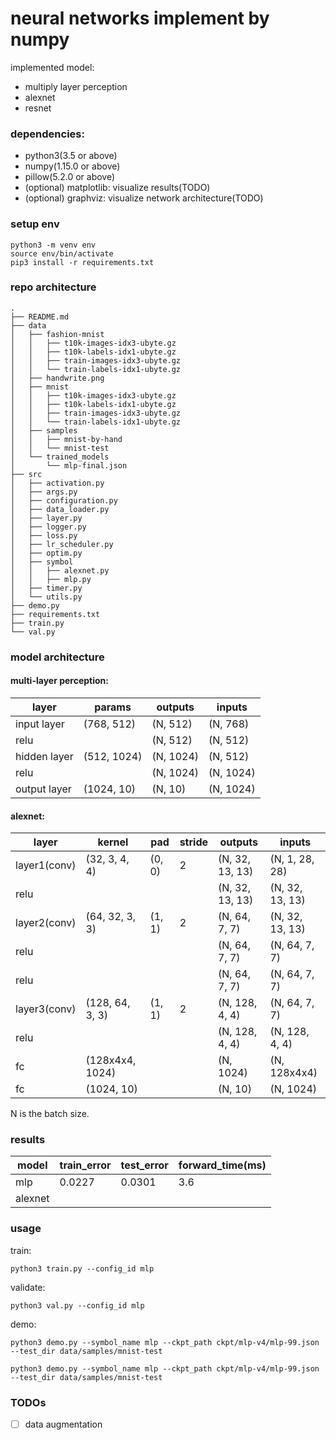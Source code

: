 # neural networks implement by numpy

implemented model:

- multiply layer perception
- alexnet
- resnet

### dependencies:

- python3(3.5 or above)
- numpy(1.15.0 or above)
- pillow(5.2.0 or above)
- (optional) matplotlib: visualize results(TODO)
- (optional) graphviz: visualize network architecture(TODO)

### setup env

```
python3 -m venv env
source env/bin/activate
pip3 install -r requirements.txt
```

### repo architecture

```
.
├── README.md
├── data
│   ├── fashion-mnist
│   │   ├── t10k-images-idx3-ubyte.gz
│   │   ├── t10k-labels-idx1-ubyte.gz
│   │   ├── train-images-idx3-ubyte.gz
│   │   └── train-labels-idx1-ubyte.gz
│   ├── handwrite.png
│   ├── mnist
│   │   ├── t10k-images-idx3-ubyte.gz
│   │   ├── t10k-labels-idx1-ubyte.gz
│   │   ├── train-images-idx3-ubyte.gz
│   │   └── train-labels-idx1-ubyte.gz
│   ├── samples
│   │   ├── mnist-by-hand
│   │   └── mnist-test
│   └── trained_models
│       └── mlp-final.json
├── src
│   ├── activation.py
│   ├── args.py
│   ├── configuration.py
│   ├── data_loader.py
│   ├── layer.py
│   ├── logger.py
│   ├── loss.py
│   ├── lr_scheduler.py
│   ├── optim.py
│   ├── symbol
│   │   ├── alexnet.py
│   │   ├── mlp.py
│   ├── timer.py
│   └── utils.py
├── demo.py
├── requirements.txt
├── train.py
└── val.py
```

### model architecture

#### multi-layer perception:

|layer|params|outputs|inputs|
|-----|------|------|-------|
|input layer|(768, 512)|(N, 512)|(N, 768)|
|relu| |(N, 512)|(N, 512)|
|hidden layer|(512, 1024)|(N, 1024)|(N, 512)|
|relu| |(N, 1024)|(N, 1024)|
|output layer|(1024, 10)|(N, 10)|(N, 1024)


#### alexnet:

|layer|kernel|pad|stride|outputs|inputs|
|-----|------|---|------|-------|------|
|layer1(conv)|(32, 3, 4, 4)|(0, 0)|2|(N, 32, 13, 13)|(N, 1, 28, 28)|
|relu||||(N, 32, 13, 13)|(N, 32, 13, 13)|
|layer2(conv)|(64, 32, 3, 3)|(1, 1)|2|(N, 64, 7, 7)|(N, 32, 13, 13)|
|relu||||(N, 64, 7, 7)|(N, 64, 7, 7)|
|relu||||(N, 64, 7, 7)|(N, 64, 7, 7)|
|layer3(conv)|(128, 64, 3, 3)|(1, 1)|2|(N, 128, 4, 4)|(N, 64, 7, 7)|
|relu||||(N, 128, 4, 4)|(N, 128, 4, 4)|
|fc|(128x4x4, 1024)|||(N, 1024)|(N, 128x4x4)|
|fc|(1024, 10)|||(N, 10)|(N, 1024)|

N is the batch size.

### results

|model|train_error|test_error|forward_time(ms)|
|-----|-----------|----------|----------------|
|mlp|0.0227|0.0301|3.6|
|alexnet|||


### usage

train:

`python3 train.py --config_id mlp`

validate:

`python3 val.py --config_id mlp `

demo:

`python3 demo.py --symbol_name mlp --ckpt_path ckpt/mlp-v4/mlp-99.json --test_dir data/samples/mnist-test`

`python3 demo.py --symbol_name mlp --ckpt_path ckpt/mlp-v4/mlp-99.json --test_dir data/samples/mnist-test`

### TODOs

- [ ] data augmentation
